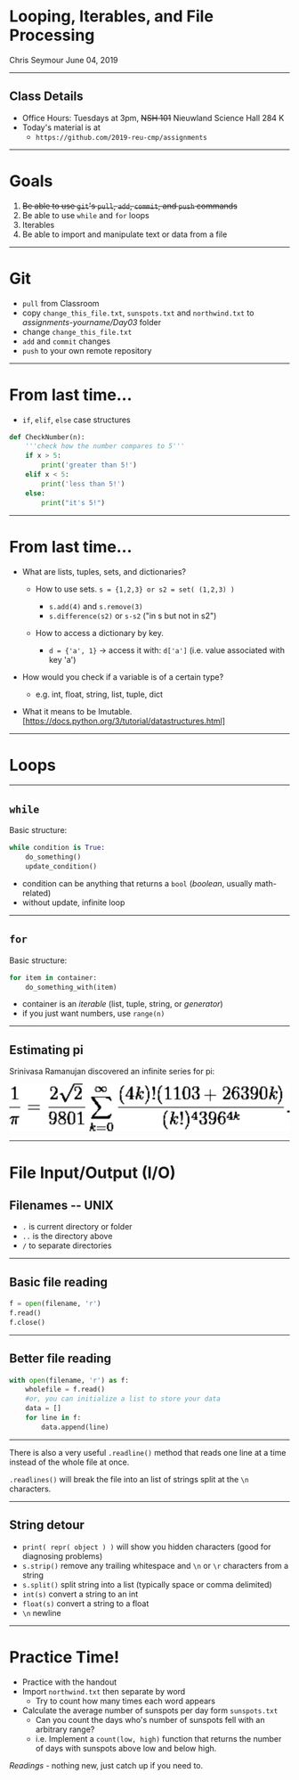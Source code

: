 # Looping, Iterables, and File Processing

Chris Seymour
June 04, 2019

---

## Class Details

* Office Hours: Tuesdays at 3pm, ~~NSH 101~~ Nieuwland Science Hall 284 K
* Today's material is at 
    - `https://github.com/2019-reu-cmp/assignments`

---

# Goals

1. ~~Be able to use `git`'s `pull`, `add`, `commit`, and `push` commands~~
2. Be able to use `while` and `for` loops
3. Iterables
4. Be able to import and manipulate text or data from a file

---

# Git

* `pull` from Classroom
* copy `change_this_file.txt`, `sunspots.txt` and `northwind.txt` to _assignments-yourname/Day03_ folder
* change `change_this_file.txt`
* `add` and `commit` changes
* `push` to your own remote repository

---

# From last time...

* `if`, `elif`, `else` case structures
```python
def CheckNumber(n):
    '''check how the number compares to 5'''
    if x > 5:
        print('greater than 5!')
    elif x < 5:
        print('less than 5!')
    else:
        print("it's 5!")
```
---

# From last time...
* What are lists, tuples, sets, and dictionaries?
    * How to use sets. `s = {1,2,3} or s2 = set( (1,2,3) )`
        * `s.add(4)` and `s.remove(3)`
        * `s.difference(s2)` or `s-s2` ("in s but not in s2")
    * How to access a dictionary by key. 
    
        * `d = {'a', 1}` -> access it with: `d['a']` (i.e. value associated with key 'a')

* How would you check if a variable is of a certain type?
    - e.g. int, float, string, list, tuple, dict
* What it means to be Imutable.
[https://docs.python.org/3/tutorial/datastructures.html]
---

# Loops

---

## `while`

Basic structure:

```python
while condition is True:
    do_something()
    update_condition()
```

- condition can be anything that returns a `bool` (*boolean*, usually math-related)
- without update, infinite loop 

---

## `for`

Basic structure:

```python
for item in container:
    do_something_with(item)
```

- container is an *iterable* (list, tuple, string, or *generator*)
- if you just want numbers, use `range(n)`

---



## Estimating pi

Srinivasa Ramanujan discovered an infinite series for pi:

<!-- ![](./Images/pi.png) -->
![](pi.png)


---

# File Input/Output (I/O)

## Filenames -- UNIX

* `.` is current directory or folder
* `..` is the directory above
* `/` to separate directories


---

## Basic file reading

```python
f = open(filename, 'r')
f.read()
f.close()
```

---

## Better file reading

```python
with open(filename, 'r') as f:
    wholefile = f.read()
    #or, you can initialize a list to store your data
    data = []
    for line in f:
        data.append(line)
```
 
 ---
There is also a very useful `.readline()` method that reads one line at a time instead of the whole file at once.

`.readlines()` will break the file into an list of strings split at the `\n` characters.

---

## String detour
* `print( repr( object ) )` will show you hidden characters (good for diagnosing problems)
* `s.strip()` remove any trailing whitespace and `\n` or `\r` characters from a string
* `s.split()` split string into a list (typically space or comma delimited)
* `int(s)` convert a string to an int
* `float(s)` convert a string to a float
* `\n` newline

---

# Practice Time!

- Practice with the handout
- Import `northwind.txt` then separate by word
    + Try to count how many times each word appears
- Calculate the average number of sunspots per day form `sunspots.txt` 
    + Can you count the days who's number of sunspots fell with an arbitrary range?
    + i.e. Implement a `count(low, high)` function that returns the number of days with sunspots above low and below high.

*Readings* - nothing new, just catch up if you need to.